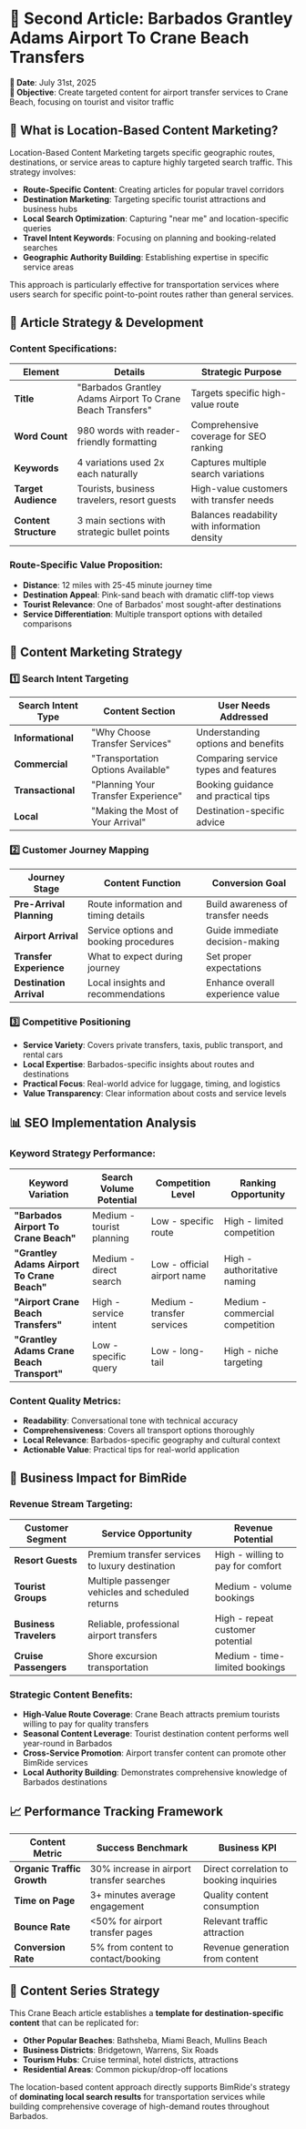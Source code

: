 # 📄 Second Article: Barbados Grantley Adams Airport To Crane Beach Transfers

**📅 Date**: July 31st, 2025  
**🎯 Objective**: Create targeted content for airport transfer services to Crane Beach, focusing on tourist and visitor traffic

## 🧠 What is Location-Based Content Marketing?

Location-Based Content Marketing targets specific geographic routes, destinations, or service areas to capture highly targeted search traffic. This strategy involves:

- **Route-Specific Content**: Creating articles for popular travel corridors
- **Destination Marketing**: Targeting specific tourist attractions and business hubs
- **Local Search Optimization**: Capturing "near me" and location-specific queries
- **Travel Intent Keywords**: Focusing on planning and booking-related searches
- **Geographic Authority Building**: Establishing expertise in specific service areas

This approach is particularly effective for transportation services where users search for specific point-to-point routes rather than general services.

## 📝 Article Strategy & Development

### **Content Specifications**:
**Element**|**Details**|**Strategic Purpose**
---|---|---
**Title**|"Barbados Grantley Adams Airport To Crane Beach Transfers"|Targets specific high-value route
**Word Count**|980 words with reader-friendly formatting|Comprehensive coverage for SEO ranking
**Keywords**|4 variations used 2x each naturally|Captures multiple search variations
**Target Audience**|Tourists, business travelers, resort guests|High-value customers with transfer needs
**Content Structure**|3 main sections with strategic bullet points|Balances readability with information density

### **Route-Specific Value Proposition**:
- **Distance**: 12 miles with 25-45 minute journey time
- **Destination Appeal**: Pink-sand beach with dramatic cliff-top views
- **Tourist Relevance**: One of Barbados' most sought-after destinations
- **Service Differentiation**: Multiple transport options with detailed comparisons

## 🚀 Content Marketing Strategy

### **1️⃣ Search Intent Targeting**
**Search Intent Type**|**Content Section**|**User Needs Addressed**
---|---|---
**Informational**|"Why Choose Transfer Services"|Understanding options and benefits
**Commercial**|"Transportation Options Available"|Comparing service types and features
**Transactional**|"Planning Your Transfer Experience"|Booking guidance and practical tips
**Local**|"Making the Most of Your Arrival"|Destination-specific advice

### **2️⃣ Customer Journey Mapping**
**Journey Stage**|**Content Function**|**Conversion Goal**
---|---|---
**Pre-Arrival Planning**|Route information and timing details|Build awareness of transfer needs
**Airport Arrival**|Service options and booking procedures|Guide immediate decision-making  
**Transfer Experience**|What to expect during journey|Set proper expectations
**Destination Arrival**|Local insights and recommendations|Enhance overall experience value

### **3️⃣ Competitive Positioning**
- **Service Variety**: Covers private transfers, taxis, public transport, and rental cars
- **Local Expertise**: Barbados-specific insights about routes and destinations
- **Practical Focus**: Real-world advice for luggage, timing, and logistics
- **Value Transparency**: Clear information about costs and service levels

## 📊 SEO Implementation Analysis

### **Keyword Strategy Performance**:
**Keyword Variation**|**Search Volume Potential**|**Competition Level**|**Ranking Opportunity**
---|---|---|---
**"Barbados Airport To Crane Beach"**|Medium - tourist planning|Low - specific route|High - limited competition
**"Grantley Adams Airport To Crane Beach"**|Medium - direct search|Low - official airport name|High - authoritative naming
**"Airport Crane Beach Transfers"**|High - service intent|Medium - transfer services|Medium - commercial competition
**"Grantley Adams Crane Beach Transport"**|Low - specific query|Low - long-tail|High - niche targeting

### **Content Quality Metrics**:
- **Readability**: Conversational tone with technical accuracy
- **Comprehensiveness**: Covers all transport options thoroughly  
- **Local Relevance**: Barbados-specific geography and cultural context
- **Actionable Value**: Practical tips for real-world application

## 🎯 Business Impact for BimRide

### **Revenue Stream Targeting**:
**Customer Segment**|**Service Opportunity**|**Revenue Potential**
---|---|---
**Resort Guests**|Premium transfer services to luxury destination|High - willing to pay for comfort
**Tourist Groups**|Multiple passenger vehicles and scheduled returns|Medium - volume bookings
**Business Travelers**|Reliable, professional airport transfers|High - repeat customer potential
**Cruise Passengers**|Shore excursion transportation|Medium - time-limited bookings

### **Strategic Content Benefits**:
- **High-Value Route Coverage**: Crane Beach attracts premium tourists willing to pay for quality transfers
- **Seasonal Content Leverage**: Tourist destination content performs well year-round in Barbados
- **Cross-Service Promotion**: Airport transfer content can promote other BimRide services
- **Local Authority Building**: Demonstrates comprehensive knowledge of Barbados destinations

## 📈 Performance Tracking Framework

**Content Metric**|**Success Benchmark**|**Business KPI**
---|---|---
**Organic Traffic Growth**|30% increase in airport transfer searches|Direct correlation to booking inquiries
**Time on Page**|3+ minutes average engagement|Quality content consumption
**Bounce Rate**|<50% for airport transfer pages|Relevant traffic attraction
**Conversion Rate**|5% from content to contact/booking|Revenue generation from content

## 🔗 Content Series Strategy

This Crane Beach article establishes a **template for destination-specific content** that can be replicated for:
- **Other Popular Beaches**: Bathsheba, Miami Beach, Mullins Beach
- **Business Districts**: Bridgetown, Warrens, Six Roads
- **Tourism Hubs**: Cruise terminal, hotel districts, attractions
- **Residential Areas**: Common pickup/drop-off locations

The location-based content approach directly supports BimRide's strategy of **dominating local search results** for transportation services while building comprehensive coverage of high-demand routes throughout Barbados.
